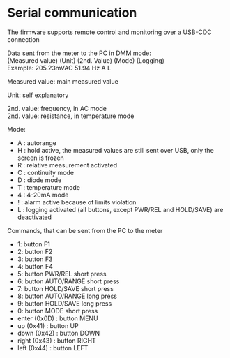 # Serial communication

The firmware supports remote control and monitoring over a USB-CDC connection

Data sent from the meter to the PC in DMM mode:</br>
(Measured value) (Unit) (2nd. Value) (Mode) (Logging) </br>
Example: 205.23mVAC 51.94 Hz A L

Measured value: main measured value</br>

Unit: self explanatory</br>

2nd. value: frequency, in AC mode</br>
2nd. value: resistance, in temperature mode</br>

Mode:
- A : autorange
- H : hold active, the measured values are still sent over USB, only the screen is frozen
- R : relative measurement activated
- C : continuity mode
- D : diode mode
- T : temperature mode
- 4 : 4-20mA mode
- ! : alarm active because of limits violation
- L : logging activated (all buttons, except PWR/REL and HOLD/SAVE) are deactivated

Commands, that can be sent from the PC to the meter
- 1: button F1
- 2: button F2
- 3: button F3
- 4: button F4
- 5: button PWR/REL short press
- 6: button AUTO/RANGE short press
- 7: button HOLD/SAVE short press
- 8: button AUTO/RANGE long press
- 9: button HOLD/SAVE long press
- 0: button MODE short press
- enter (0x0D) : button MENU
- up (0x41) : button UP
- down (0x42) : button DOWN
- right (0x43) : button RIGHT
- left (0x44) : button LEFT
